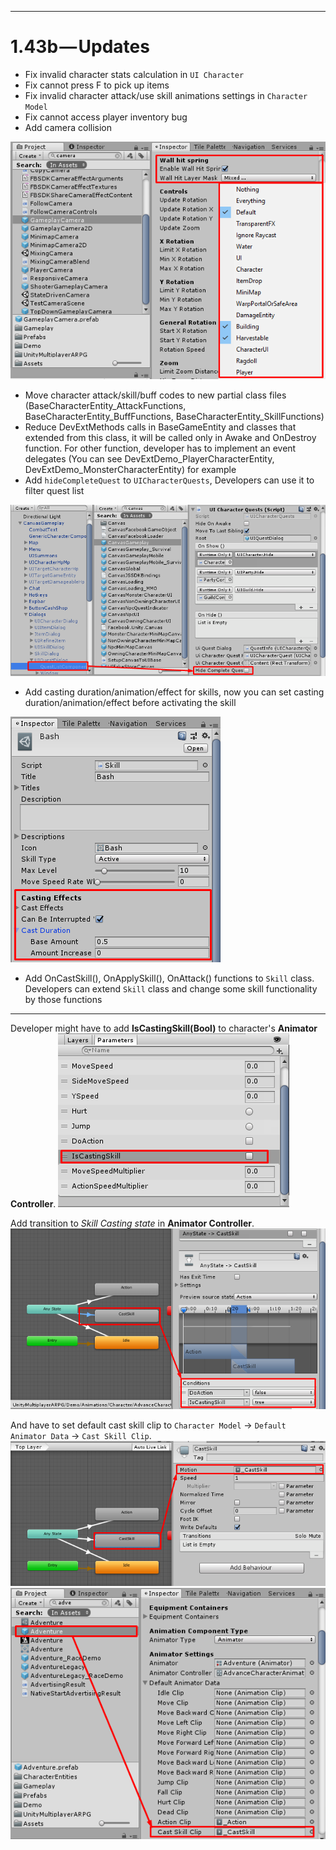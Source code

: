 * * *

1.43b — Updates
==============

- Fix invalid character stats calculation in `UI Character`
- Fix cannot press F to pick up items
- Fix invalid character attack/use skill animations settings in `Character Model`
- Fix cannot access player inventory bug
- Add camera collision

![](../images/1-43b-6.png)

- Move character attack/skill/buff codes to new partial class files (BaseCharacterEntity_AttackFunctions, BaseCharacterEntity_BuffFunctions, BaseCharacterEntity_SkillFunctions)
- Reduce DevExtMethods calls in BaseGameEntity and classes that extended from this class, it will be called only in Awake and OnDestroy function. For other function, developer has to implement an event delegates (You can see DevExtDemo_PlayerCharacterEntity, DevExtDemo_MonsterCharacterEntity) for example
- Add `hideCompleteQuest` to `UICharacterQuests`, Developers can use it to filter quest list

![](../images/1-43b-4.png)

- Add casting duration/animation/effect for skills, now you can set casting duration/animation/effect before activating the skill

![](../images/1-43b-5.png)

- Add OnCastSkill(), OnApplySkill(), OnAttack() functions to `Skill` class. Developers can extend `Skill` class and change some skill functionality by those functions

* * *

Developer might have to add **IsCastingSkill(Bool)** to character's **Animator Controller**.
![](../images/1-43b-1.png)

Add transition to *Skill Casting state* in **Animator Controller**.
![](../images/1-43b-2.png)

And have to set default cast skill clip to `Character Model` → `Default Animator Data` → `Cast Skill Clip`.
![](../images/1-43b-3.png)
![](../images/1-43b-3_2.png)
